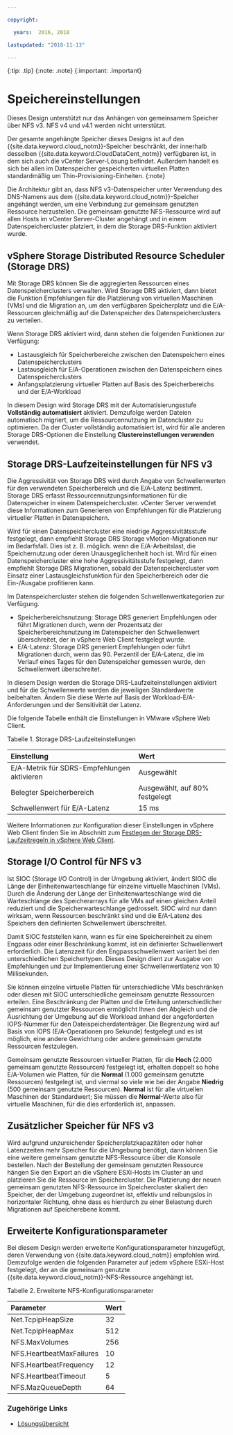 ```yaml
---

copyright:

  years:  2016, 2018

lastupdated: "2018-11-13"

---
```


{:tip: .tip}
{:note: .note}
{:important: .important}

# Speichereinstellungen

Dieses Design unterstützt nur das Anhängen von gemeinsamem Speicher über NFS v3. NFS v4 und v4.1 werden nicht unterstützt.

Der gesamte angehängte Speicher dieses Designs ist auf den {{site.data.keyword.cloud_notm}}-Speicher beschränkt, der innerhalb desselben {{site.data.keyword.CloudDataCent_notm}} verfügbaren ist, in dem sich auch die vCenter Server-Lösung befindet. Außerdem handelt es sich bei allen im Datenspeicher gespeicherten virtuellen Platten standardmäßig um Thin-Provisioning-Einheiten.
{:note}

Die Architektur gibt an, dass NFS v3-Datenspeicher unter Verwendung des DNS-Namens aus dem {{site.data.keyword.cloud_notm}}-Speicher angehängt werden, um eine Verbindung zur gemeinsam genutzten Ressource herzustellen. Die gemeinsam genutzte NFS-Ressource wird auf allen Hosts im vCenter Server-Cluster angehängt und in einem Datenspeichercluster platziert, in dem die Storage DRS-Funktion aktiviert wurde.

## vSphere Storage Distributed Resource Scheduler (Storage DRS)

Mit Storage DRS können Sie die aggregierten Ressourcen eines Datenspeicherclusters verwalten. Wird Storage DRS aktiviert, dann bietet die Funktion Empfehlungen für die Platzierung von virtuellen Maschinen (VMs) und die Migration an, um den verfügbaren Speicherplatz und die E/A-Ressourcen gleichmäßig auf die Datenspeicher des Datenspeicherclusters zu verteilen.

Wenn Storage DRS aktiviert wird, dann stehen die folgenden Funktionen zur Verfügung:
* Lastausgleich für Speicherbereiche zwischen den Datenspeichern eines Datenspeicherclusters
* Lastausgleich für E/A-Operationen zwischen den Datenspeichern eines Datenspeicherclusters
* Anfangsplatzierung virtueller Platten auf Basis des Speicherbereichs und der E/A-Workload

In diesem Design wird Storage DRS mit der Automatisierungsstufe **Vollständig automatisiert** aktiviert. Demzufolge werden Dateien automatisch migriert, um die Ressourcennutzung im Datencluster zu optimieren. Da der Cluster vollständig automatisiert ist, wird für alle anderen Storage DRS-Optionen die Einstellung **Clustereinstellungen verwenden** verwendet.

## Storage DRS-Laufzeiteinstellungen für NFS v3

Die Aggressivität von Storage DRS wird durch Angabe von Schwellenwerten für den verwendeten Speicherbereich und die E/A-Latenz bestimmt. Storage DRS erfasst Ressourcennutzungsinformationen für die Datenspeicher in einem Datenspeichercluster. vCenter Server verwendet diese Informationen zum Generieren von Empfehlungen für die Platzierung virtueller Platten in Datenspeichern.

Wird für einen Datenspeichercluster eine niedrige Aggressivitätsstufe festgelegt, dann empfiehlt Storage DRS Storage vMotion-Migrationen nur im Bedarfsfall. Dies ist z. B. möglich. wenn die E/A-Arbeitslast, die Speichernutzung oder deren Unausgeglichenheit hoch ist. Wird für einen Datenspeichercluster eine hohe Aggressivitätsstufe festgelegt, dann empfiehlt Storage DRS Migrationen, sobald der Datenspeichercluster vom Einsatz einer Lastausgleichsfunktion für den Speicherbereich oder die Ein-/Ausgabe profitieren kann.

Im Datenspeichercluster stehen die folgenden Schwellenwertkategorien zur Verfügung.

* Speicherbereichsnutzung: Storage DRS generiert Empfehlungen oder führt Migrationen durch, wenn der Prozentsatz der Speicherbereichsnutzung im Datenspeicher den Schwellenwert überschreitet, der in vSphere Web Client festgelegt wurde.
* E/A-Latenz: Storage DRS generiert Empfehlungen oder führt Migrationen durch, wenn das 90. Perzentil der E/A-Latenz, die im Verlauf eines Tages für den Datenspeicher gemessen wurde, den Schwellenwert überschreitet.

In diesem Design werden die Storage DRS-Laufzeiteinstellungen aktiviert und für die Schwellenwerte werden die jeweiligen Standardwerte beibehalten. Ändern Sie diese Werte auf Basis der Workload-E/A-Anforderungen und der Sensitivität der Latenz.

Die folgende Tabelle enthält die Einstellungen in VMware vSphere Web Client.

Tabelle 1. Storage DRS-Laufzeiteinstellungen

| Einstellung       | Wert  |
|:--------------- |:------ |
| E/A-Metrik für SDRS-Empfehlungen aktivieren | Ausgewählt |
| Belegter Speicherbereich | Ausgewählt, auf 80% festgelegt |
| Schwellenwert für E/A-Latenz | 15 ms |

Weitere Informationen zur Konfiguration dieser Einstellungen in vSphere Web Client finden Sie im Abschnitt zum [Festlegen der Storage DRS-Laufzeitregeln in vSphere Web Client](https://docs.vmware.com/en/VMware-vSphere/5.5/com.vmware.vsphere.resmgmt.doc/GUID-AD2D13CE-539B-48C3-BBC9-E55A834874F0.html).

## Storage I/O Control für NFS v3

Ist SIOC (Storage I/O Control) in der Umgebung aktiviert, ändert SIOC die Länge der Einheitenwarteschlange für einzelne virtuelle Maschinen (VMs). Durch die Änderung der Länge der Einheitenwarteschlange wird die Warteschlange des Speicherarrays für alle VMs auf einen gleichen Anteil reduziert und die Speicherwarteschlange gedrosselt. SIOC wird nur dann wirksam, wenn Ressourcen beschränkt sind und die E/A-Latenz des Speichers den definierten Schwellenwert überschreitet.

Damit SIOC feststellen kann, wann es für eine Speichereinheit zu einem Engpass oder einer Beschränkung kommt, ist ein definierter Schwellenwert erforderlich. Die Latenzzeit für den Engpassschwellenwert variiert bei den unterschiedlichen Speichertypen. Dieses Design dient zur Ausgabe von Empfehlungen und zur Implementierung einer Schwellenwertlatenz von 10 Millisekunden.

Sie können einzelne virtuelle Platten für unterschiedliche VMs beschränken oder diesen mit SIOC unterschiedliche gemeinsam genutzte Ressourcen erteilen. Eine Beschränkung der Platten und die Erteilung unterschiedlicher gemeinsam genutzter Ressourcen ermöglicht Ihnen den Abgleich und die Ausrichtung der Umgebung auf die Workload anhand der angeforderten IOPS-Nummer für den Dateispeicherdatenträger. Die Begrenzung wird auf Basis von IOPS (E/A-Operationen pro Sekunde) festgelegt und es ist möglich, eine andere Gewichtung oder andere gemeinsam genutzte Ressourcen festzulegen.

Gemeinsam genutzte Ressourcen virtueller Platten, für die **Hoch** (2.000 gemeinsam genutzte Ressourcen) festgelegt ist, erhalten doppelt so hohe E/A-Volumen wie Platten, für die **Normal** (1.000 gemeinsam genutzte Ressourcen) festgelegt ist, und viermal so viele wie bei der Angabe **Niedrig** (500 gemeinsam genutzte Ressourcen). **Normal** ist für alle virtuellen Maschinen der Standardwert; Sie müssen die **Normal**-Werte also für virtuelle Maschinen, für die dies erforderlich ist, anpassen.

## Zusätzlicher Speicher für NFS v3

Wird aufgrund unzureichender Speicherplatzkapazitäten oder hoher Latenzzeiten mehr Speicher für die Umgebung benötigt, dann können Sie eine weitere gemeinsam genutzte NFS-Ressource über die Konsole bestellen. Nach der Bestellung der gemeinsam genutzten Ressource hängen Sie den Export an die vSphere ESXi-Hosts im Cluster an und platzieren Sie die Ressource im Speichercluster. Die Platzierung der neuen gemeinsam genutzten NFS-Ressource im Speichercluster skaliert den Speicher, der der Umgebung zugeordnet ist, effektiv und reibungslos in horizontaler Richtung, ohne dass es hierdurch zu einer Belastung durch Migrationen auf Speicherebene kommt.

## Erweiterte Konfigurationsparameter

Bei diesem Design werden erweiterte Konfigurationsparameter hinzugefügt, deren Verwendung von {{site.data.keyword.cloud_notm}} empfohlen wird. Demzufolge werden die folgenden Parameter auf jedem vSphere ESXi-Host festgelegt, der an die gemeinsam genutzte {{site.data.keyword.cloud_notm}}-NFS-Ressource angehängt ist.

Tabelle 2. Erweiterte NFS-Konfigurationsparameter

| Parameter       | Wert  |
|:--------------- |:------ |
| Net.TcpipHeapSize | 32 |
| Net.TcpipHeapMax | 512 |
| NFS.MaxVolumes | 256 |
| NFS.HeartbeatMaxFailures | 10 |
| NFS.HeartbeatFrequency  | 12 |
| NFS.HeartbeatTimeout | 5 |
| NFS.MazQueueDepth | 64 |

### Zugehörige Links

* [Lösungsübersicht](../solution/solution_overview.html)
